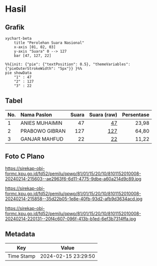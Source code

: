 # Hasil

## Grafik

```mermaid
xychart-beta
    title "Perolehan Suara Nasional"
    x-axis [01, 02, 03]
    y-axis "Suara" 0 --> 127
    bar [47, 127, 22]
```

```mermaid
%%{init: {"pie": {"textPosition": 0.5}, "themeVariables": {"pieOuterStrokeWidth": "5px"}} }%%
pie showData
    "1" : 47
    "2" : 127
    "3" : 22
```

## Tabel

| No. | Nama Paslon    | Suara | Suara (raw) | Persentase |
|:--- |:-------------- | -----:| -----------:| ----------:|
| 1   | ANIES MUHAIMIN | 47    | [47][p-1]   | 23,98      |
| 2   | PRABOWO GIBRAN | 127   | [127][p-2]  | 64,80      |
| 3   | GANJAR MAHFUD  | 22    | [22][p-3]   | 11,22      |


[p-1]: https://github.com/gigit-pemilu/pemilu-2024/blob/main/pilpres/hitung-suara/sub/81-maluku/sub/01-maluku-tengah/sub/15-leihitu/sub/2010-kaitetu/sub/008-tps/sub/paslon-1.txt
[p-2]: https://github.com/gigit-pemilu/pemilu-2024/blob/main/pilpres/hitung-suara/sub/81-maluku/sub/01-maluku-tengah/sub/15-leihitu/sub/2010-kaitetu/sub/008-tps/sub/paslon-2.txt
[p-3]: https://github.com/gigit-pemilu/pemilu-2024/blob/main/pilpres/hitung-suara/sub/81-maluku/sub/01-maluku-tengah/sub/15-leihitu/sub/2010-kaitetu/sub/008-tps/sub/paslon-3.txt

## Foto C Plano

https://sirekap-obj-formc.kpu.go.id/fd52/pemilu/ppwp/81/01/15/20/10/8101152010008-20240214-215603--ae2963f6-6d11-4775-9dbe-a60a214d9c89.jpg

https://sirekap-obj-formc.kpu.go.id/fd52/pemilu/ppwp/81/01/15/20/10/8101152010008-20240214-215858--35d22b05-1e8e-40fb-93d2-afb9d3634acd.jpg

https://sirekap-obj-formc.kpu.go.id/fd52/pemilu/ppwp/81/01/15/20/10/8101152010008-20240214-220131--20f4c607-096f-413b-b1ed-6ef3b7314ffa.jpg


## Metadata

| Key        | Value               |
| ---------- | ------------------- |
| Time Stamp | 2024-02-15 23:29:50 |




